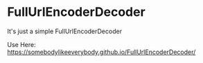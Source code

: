 # FullUrlEncoderDecoder
It's just a simple FullUrlEncoderDecoder

Use Here: https://somebodylikeeverybody.github.io/FullUrlEncoderDecoder/
